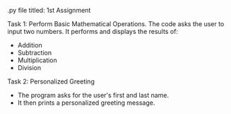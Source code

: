 .py file titled: 1st Assignment

Task 1: Perform Basic Mathematical Operations. The code asks the user to input two numbers.
It performs and displays the results of:
 - Addition
 - Subtraction
 - Multiplication
 - Division

Task 2: Personalized Greeting
- The program asks for the user's first and last name.
- It then prints a personalized greeting message.
